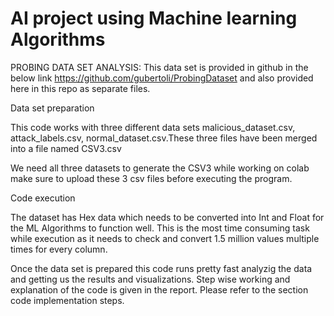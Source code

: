 # AI project using Machine learning Algorithms


PROBING DATA SET ANALYSIS:
This data set is provided in github in the below link
https://github.com/gubertoli/ProbingDataset and also provided here in this repo as
separate files.

Data set preparation

This code works with three different data sets malicious_dataset.csv, attack_labels.csv,
normal_dataset.csv.These three files have been merged into a file named CSV3.csv

We need all three datasets to generate the CSV3 while working on colab make sure to
upload these 3 csv files before executing the program.

Code execution

The dataset has Hex data which needs to be converted into Int and Float for the ML
Algorithms to function well. This is the most time consuming task while execution as
it needs to check and convert 1.5 million values multiple times for every column.

Once the data set is prepared this code runs pretty fast analyzig the data and
getting us the results and visualizations. Step wise working and explanation of the
code is given in the report. Please refer to the section code implementation steps.
